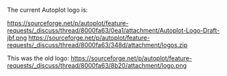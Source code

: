 The current Autoplot logo is:

<https://sourceforge.net/p/autoplot/feature-requests/_discuss/thread/8000fa63/0ea1/attachment/Autoplot-Logo-Draft-jbf.png>
<https://sourceforge.net/p/autoplot/feature-requests/_discuss/thread/8000fa63/348d/attachment/logos.zip>

This was the old logo:
<https://sourceforge.net/p/autoplot/feature-requests/_discuss/thread/8000fa63/8b20/attachment/logo.png>


